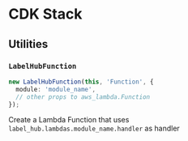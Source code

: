 # CDK Stack

## Utilities

### `LabelHubFunction`

```ts
new LabelHubFunction(this, 'Function', {
  module: 'module_name',
  // other props to aws_lambda.Function
});
```

Create a Lambda Function that uses `label_hub.lambdas.module_name.handler` as
handler
